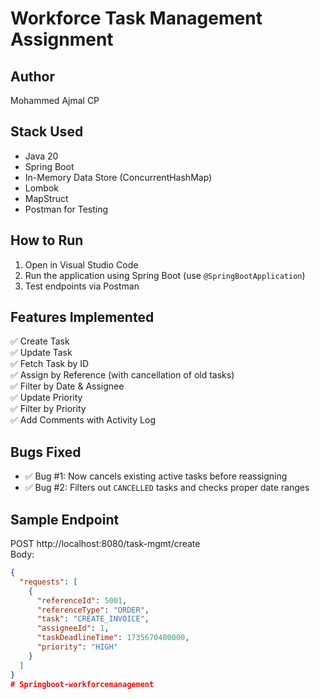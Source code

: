 # Workforce Task Management Assignment

## Author
Mohammed Ajmal CP

## Stack Used
- Java 20
- Spring Boot
- In-Memory Data Store (ConcurrentHashMap)
- Lombok
- MapStruct
- Postman for Testing

## How to Run
1. Open in Visual Studio Code
2. Run the application using Spring Boot (use `@SpringBootApplication`)
3. Test endpoints via Postman

## Features Implemented
✅ Create Task  
✅ Update Task  
✅ Fetch Task by ID  
✅ Assign by Reference (with cancellation of old tasks)  
✅ Filter by Date & Assignee  
✅ Update Priority  
✅ Filter by Priority  
✅ Add Comments with Activity Log  

## Bugs Fixed
- ✅ Bug #1: Now cancels existing active tasks before reassigning  
- ✅ Bug #2: Filters out `CANCELLED` tasks and checks proper date ranges  

## Sample Endpoint
POST http://localhost:8080/task-mgmt/create  
Body:
```json
{
  "requests": [
    {
      "referenceId": 5001,
      "referenceType": "ORDER",
      "task": "CREATE_INVOICE",
      "assigneeId": 1,
      "taskDeadlineTime": 1735670400000,
      "priority": "HIGH"
    }
  ]
}
#   S p r i n g b o o t - w o r k f o r c e m a n a g e m e n t  
 